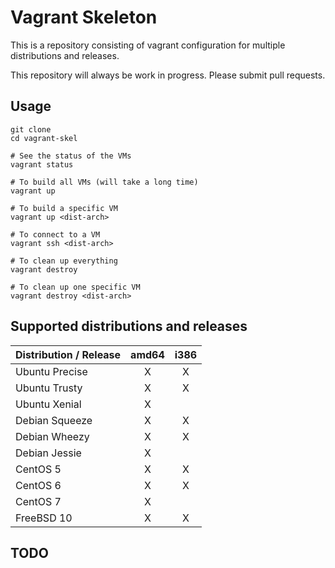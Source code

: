 Vagrant Skeleton
================

This is a repository consisting of vagrant configuration for multiple
distributions and releases. 

This repository will always be work in progress. Please submit pull requests.

Usage
-----

    git clone 
    cd vagrant-skel
 
    # See the status of the VMs
    vagrant status

    # To build all VMs (will take a long time)
    vagrant up
    
    # To build a specific VM
    vagrant up <dist-arch>
    
    # To connect to a VM
    vagrant ssh <dist-arch>
    
    # To clean up everything
    vagrant destroy

    # To clean up one specific VM
    vagrant destroy <dist-arch>

Supported distributions and releases
------------------------------------

| Distribution / Release     | amd64          | i386          |
| -------------------------- |:--------------:|:-------------:|
| Ubuntu Precise             | X              | X             |
| Ubuntu Trusty              | X              | X             |
| Ubuntu Xenial              | X              |               |
| Debian Squeeze             | X              | X             |
| Debian Wheezy              | X              | X             |
| Debian Jessie              | X              |               |
| CentOS 5                   | X              | X             |
| CentOS 6                   | X              | X             |
| CentOS 7                   | X              |               |
| FreeBSD 10                 | X              | X             |

TODO
----

